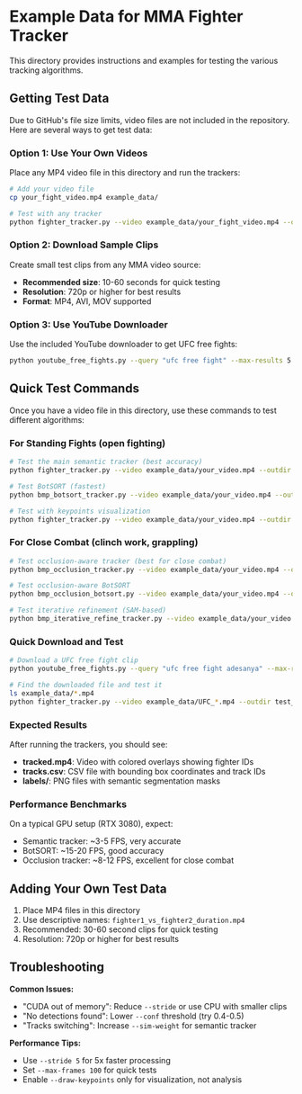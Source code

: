 # Example Data for MMA Fighter Tracker

This directory provides instructions and examples for testing the various tracking algorithms.

## Getting Test Data

Due to GitHub's file size limits, video files are not included in the repository. Here are several ways to get test data:

### Option 1: Use Your Own Videos
Place any MP4 video file in this directory and run the trackers:
```bash
# Add your video file
cp your_fight_video.mp4 example_data/

# Test with any tracker
python fighter_tracker.py --video example_data/your_fight_video.mp4 --outdir test_results
```

### Option 2: Download Sample Clips
Create small test clips from any MMA video source:
- **Recommended size**: 10-60 seconds for quick testing
- **Resolution**: 720p or higher for best results
- **Format**: MP4, AVI, MOV supported

### Option 3: Use YouTube Downloader
Use the included YouTube downloader to get UFC free fights:
```bash
python youtube_free_fights.py --query "ufc free fight" --max-results 5 --outdir example_data
```

## Quick Test Commands

Once you have a video file in this directory, use these commands to test different algorithms:

### For Standing Fights (open fighting)
```bash
# Test the main semantic tracker (best accuracy)
python fighter_tracker.py --video example_data/your_video.mp4 --outdir test_results/semantic --max-frames 150

# Test BotSORT (fastest)
python bmp_botsort_tracker.py --video example_data/your_video.mp4 --outdir test_results/botsort --max-frames 150

# Test with keypoints visualization
python fighter_tracker.py --video example_data/your_video.mp4 --outdir test_results/keypoints --max-frames 150 --draw-keypoints
```

### For Close Combat (clinch work, grappling)
```bash
# Test occlusion-aware tracker (best for close combat)
python bmp_occlusion_tracker.py --video example_data/your_video.mp4 --outdir test_results/occlusion --max-frames 200

# Test occlusion-aware BotSORT
python bmp_occlusion_botsort.py --video example_data/your_video.mp4 --outdir test_results/occlusion_botsort --max-frames 200

# Test iterative refinement (SAM-based)
python bmp_iterative_refine_tracker.py --video example_data/your_video.mp4 --outdir test_results/iterative --max-frames 200
```

### Quick Download and Test
```bash
# Download a UFC free fight clip
python youtube_free_fights.py --query "ufc free fight adesanya" --max-results 1 --outdir example_data

# Find the downloaded file and test it
ls example_data/*.mp4
python fighter_tracker.py --video example_data/UFC_*.mp4 --outdir test_results --max-frames 100
```

### Expected Results

After running the trackers, you should see:
- **tracked.mp4**: Video with colored overlays showing fighter IDs
- **tracks.csv**: CSV file with bounding box coordinates and track IDs
- **labels/**: PNG files with semantic segmentation masks

### Performance Benchmarks

On a typical GPU setup (RTX 3080), expect:
- Semantic tracker: ~3-5 FPS, very accurate
- BotSORT: ~15-20 FPS, good accuracy
- Occlusion tracker: ~8-12 FPS, excellent for close combat

## Adding Your Own Test Data

1. Place MP4 files in this directory
2. Use descriptive names: `fighter1_vs_fighter2_duration.mp4`
3. Recommended: 30-60 second clips for quick testing
4. Resolution: 720p or higher for best results

## Troubleshooting

**Common Issues:**
- "CUDA out of memory": Reduce `--stride` or use CPU with smaller clips
- "No detections found": Lower `--conf` threshold (try 0.4-0.5)
- "Tracks switching": Increase `--sim-weight` for semantic tracker

**Performance Tips:**
- Use `--stride 5` for 5x faster processing
- Set `--max-frames 100` for quick tests
- Enable `--draw-keypoints` only for visualization, not analysis
